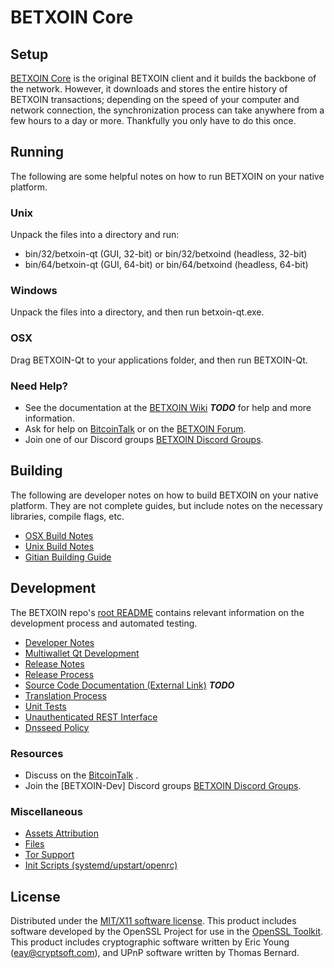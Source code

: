 BETXOIN Core
=====================

Setup
---------------------
[BETXOIN Core](http://BETXOINcoin.com) is the original BETXOIN client and it builds the backbone of the network. However, it downloads and stores the entire history of BETXOIN transactions; depending on the speed of your computer and network connection, the synchronization process can take anywhere from a few hours to a day or more. Thankfully you only have to do this once.

Running
---------------------
The following are some helpful notes on how to run BETXOIN on your native platform.

### Unix

Unpack the files into a directory and run:

- bin/32/betxoin-qt (GUI, 32-bit) or bin/32/betxoind (headless, 32-bit)
- bin/64/betxoin-qt (GUI, 64-bit) or bin/64/betxoind (headless, 64-bit)

### Windows

Unpack the files into a directory, and then run betxoin-qt.exe.

### OSX

Drag BETXOIN-Qt to your applications folder, and then run BETXOIN-Qt.

### Need Help?

* See the documentation at the [BETXOIN Wiki](https://en.bitcoin.it/wiki/Main_Page) ***TODO***
for help and more information.
* Ask for help on [BitcoinTalk](https://bitcointalk.org/index.php) or on the [BETXOIN Forum](http://BETXOINcoin.com/).
* Join one of our Discord groups [BETXOIN Discord Groups](https://discord.gg/YcnvMqt).

Building
---------------------
The following are developer notes on how to build BETXOIN on your native platform. They are not complete guides, but include notes on the necessary libraries, compile flags, etc.

- [OSX Build Notes](build-osx.md)
- [Unix Build Notes](build-unix.md)
- [Gitian Building Guide](gitian-building.md)

Development
---------------------
The BETXOIN repo's [root README](https://github.com/Crypto-Developer/betxoin/blob/master/README.md) contains relevant information on the development process and automated testing.

- [Developer Notes](developer-notes.md)
- [Multiwallet Qt Development](multiwallet-qt.md)
- [Release Notes](release-notes.md)
- [Release Process](release-process.md)
- [Source Code Documentation (External Link)](https://dev.visucore.com/bitcoin/doxygen/) ***TODO***
- [Translation Process](translation_process.md)
- [Unit Tests](unit-tests.md)
- [Unauthenticated REST Interface](REST-interface.md)
- [Dnsseed Policy](dnsseed-policy.md)

### Resources

* Discuss on the [BitcoinTalk](https://bitcointalk.org/index.php?topic=1262920.0) .
* Join the [BETXOIN-Dev] Discord groups [BETXOIN Discord Groups](https://discord.gg/YcnvMqt).

### Miscellaneous
- [Assets Attribution](assets-attribution.md)
- [Files](files.md)
- [Tor Support](tor.md)
- [Init Scripts (systemd/upstart/openrc)](init.md)

License
---------------------
Distributed under the [MIT/X11 software license](http://www.opensource.org/licenses/mit-license.php).
This product includes software developed by the OpenSSL Project for use in the [OpenSSL Toolkit](https://www.openssl.org/). This product includes
cryptographic software written by Eric Young ([eay@cryptsoft.com](mailto:eay@cryptsoft.com)), and UPnP software written by Thomas Bernard.
